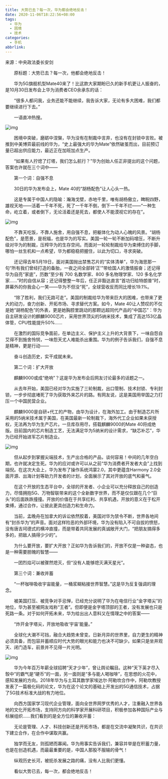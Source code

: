 ```yaml
---
title: 大势已去？每一次，华为都会绝地反击！
date: 2020-11-06T18:22:56+08:00
tags:
  - 华为
  - 困境
  - 技术
categories:
  - 手机
abbrlink:
---
```


来源：中央政法委长安剑

　　原标题：大势已去？每一次，他都会绝地反击！

　　华为5G旗舰机型Mate40来了！比这款大家期盼已久的新手机更让人振奋的，是10月30日发布会上华为消费者CEO余承东的话：

　　“很多人都问我，业务还能不能继续，我告诉大家，无论有多大困难，我们都要继续进行下去。”

　　一语直冲热搜。

![img](https://cdn.jsdelivr.net/gh/yakeing/Documentation@main/Hexo/images/fa11-kcieywa2982510.png)

　　困境中突破，磨砺中涅槃，华为没有在制裁中言弃，也没有在封锁中言败。被推到中美博弈最前线的华为，“史上最强大的华为Mate”依然破茧而出，目前预订量已超出供应能力，最近正在加班加点生产。

　　“如果有人拧熄了灯塔，我们怎么航行？”华为创始人任正非提出的这个问题，答案也许就在三个词中——

　　第一个词：自强不息

　　30日的华为发布会上，Mate 40的“胡杨配色”让人心头一热。

　　这是专属于中国人的隐喻：瀚海戈壁，赤地千里，唯有胡杨傲立，睥睨四野，雄视天地——活着一千年不死，死了一千年不倒，倒下一千年不烂——“一种生命，屹立着，或者倒下，无论活着还是死去，都使人不能漠视它的存在”。

![img](https://cdn.jsdelivr.net/gh/yakeing/Documentation@main/Hexo/images/6aff-kcieywa2982577.png)

　　不靠天吃饭，不靠人施舍，用自强不息，把躯体化为动人心魄的风景。“胡杨配色”，是愿景，是祝福，也是华为的写实。美国一轮一轮不断加码增压，不断升级对华为的制裁，压榨华为的生存空间。而面对一轮轮制裁给华为束缚住的手脚，哪怕一丝生机和一点希望，华为都稳稳把握住，以此为切口，寻求突破。

　　还记得去年5月19日，面对美国抛出禁售芯片的“实体清单”，华为海思那一句“所有我们曾经打造的备胎，一夜之间全部转‘正’”带给国人的激情振奋；还记得华为自亮“家底”，历数“至少有 700 名数学家、800 多名物理学家、120 多名化学家……”时的自信从容；还记得整整一年后，任正非豁达直言“首功归给特朗普”时，屏幕外的你我会心一笑——华为不但没“死”，全球营收反而同比增长19.1%。

　　“除了胜利，我们无路可走”。美国的制裁给华为带来巨大的困难，也带来了更大的动力，奋力创新、开拓市场、寻求替代方案。如今，Mate 40让人赞叹的不仅是她“胡杨配色”的外表，更是她胸腔里跳动的那颗远超同代产品的“中国芯”：华为自主研发设计的麒麟9000芯片，采用世界顶尖的5纳米技术，集成了高达153亿晶体管，CPU性能提升50%……

　　在激烈的国际竞争面前，在单边主义、保护主义上升的大背景下，一味自怨自艾得不到施舍怜悯，一味怨天尤人难能杀出重围。华为的例子告诉我们，自强不息是精神，更是行动——

　　奋斗创造历史，实干成就未来。

　　第二个词：扩大开放

　　麒麟9000或成“绝响”？这是华为发布会后网友讨论最多的话题之一。

　　从去年开始，美国已经对华为实施了三轮制裁，出口管制、技术封锁、专利封锁，一步步彻底堵死了华为获取外来芯片的路。有网友说，这是美国用举国之力打压一个中国民营企业。

　　麒麟9000是自研+代工的产物，由华为设计，在海外加工。由于制造芯片所采用的5纳米技术属于美国，在美国最新一轮制裁下，海外代工企业如果未获授权，无法再为华为生产芯片。一旦库存用尽，搭载麒麟9000的Mate 40将成绝版。目前国内的芯片制造工艺，无法满足华为5纳米的设计需求，“缺芯补芯”，华为已经开始进军芯片制造业。

![img](https://cdn.jsdelivr.net/gh/yakeing/Documentation@main/Hexo/images/8ae4-kcieywa2982637.png)

　　但从起步到掌握尖端技术，生产出合格的产品，谈何容易！中间的几年空白期，也许就决定生死。华为的应对或许可以从之前“华为消费者开发者大会”上找到端倪。在这次大会上，华为发布了操作系统鸿蒙2.0，其中更蕴含Harmony 2.0全面开源、出海计划等助力开发者的计划，全面展示了其对开放的底气和豪气。

　　在这个开放的生态平台中，全球的开发者、小企业可以充分释放自己的创造力，尽情拥抱5G、万物智联带来的这个全新数字世界，而不是仅仅跟在几个“巨头”的后面跌跌撞撞。开放的价值在于共享红利、共享机遇，开放的意义在于松开束缚，通过合作，让彼此更具创造力和生命力。

　　当前，孟晚舟在加拿大的诉讼依然胶着，美国对华为禁令不断，世界各地间有“封杀华为”的声音。面对这样险恶的外部环境，华为没有陷入不可自拔的愤怒，没有唐吉坷德式的横冲直撞，而是带着共同发展的真诚敞开大门，“把朋友搞得多多的，把敌人搞得少少的”。

　　为什么要开放，要扩大开放？正如华为告诉我们的，开放不仅是一种姿态，也是一种需要胆魄的智慧——

　　一团烈焰可以被骤然熄灭，但“没有人能够熄灭满天星光”。

　　第三个词：兼收并蓄

　　“一杯咖啡吸收宇宙能量，一桶浆糊粘接世界智慧。”这是华为反复强调的理念。

　　被美国打压、被竞争对手忌惮，已经充分说明了华为在电信行业“金字塔尖”的地位，华为甚至被网友戏称“王者”。但即便是金字塔顶部的王者，没有发展也只是死路一条。对于如何开拓未来，华为给出出人意料又在情理之中的答案——

　　“炸开金字塔尖，开放地吸收‘宇宙’能量。”

　　全球化大潮不可挡，融合大趋势未曾变。日新月异的世界里，自力更生的精神必须具备，而包容并蓄顺应时代大势的眼光和能力也决不可缺少。如果只是坐井观天、闭门造车，前景并不见得一片光明。

![img](https://cdn.jsdelivr.net/gh/yakeing/Documentation@main/Hexo/images/3fb6-kcieywa2982724.png)

　　华为今年百万年薪全球招聘“天才少年”，曾让舆论瞩目。这种“天下英才尽入彀中”的霸气是“硬币”的一面，另一面则是“多与能人喝咖啡”，在思想的火花中，感知发展的方向。2018年华为与土耳其数学家埃达尔·阿勒坎合作中，阿勒坎教授发表了一篇极化码的论文，华为在这个论文的基础上开发出的5G通信技术，占据了5G技术标准大战的有力地位。

　　向西方国家学习现代企业管理，面向全世界网罗优秀的人才，注重融入世界各地的文化开拓市场，支持同方向的科学家开展科研项目，积极参加各种国际产业与标展组织……我们看到的是全方位的兼收并蓄：

　　无论是管理、人才、科技创新还是开拓市场，都是在交流中凝聚共识，在共识下建立合作，在合作中谋取共赢。

　　独学而无友，则孤陋而寡闻。华为用事实告诉我们，兼容并举是在积蓄力量，也是在创造机遇，而最最重要的是，中国人那股不服输的骨气！

　　纵观历史长河，被扼杀发展之路的痛，没有人比我们更懂。

　　看似大势已去，每一次，都会绝地反击！